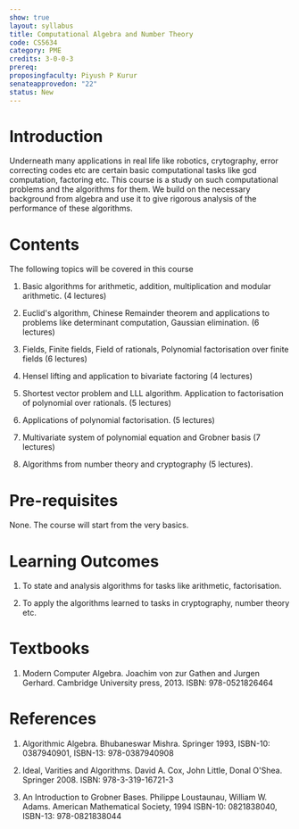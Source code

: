 ```yaml
---
show: true
layout: syllabus
title: Computational Algebra and Number Theory
code: CS5634
category: PME
credits: 3-0-0-3
prereq:
proposingfaculty: Piyush P Kurur
senateapprovedon: "22"
status: New
---
```


# Introduction

Underneath many applications in real life like robotics, crytography,
error correcting codes etc are certain basic computational tasks like
gcd computation, factoring etc. This course is a study on such
computational problems and the algorithms for them. We build on the
necessary background from algebra and use it to give rigorous analysis
of the performance of these algorithms.

# Contents

The following topics will be covered in this course

1.  Basic algorithms for arithmetic, addition, multiplication and
    modular arithmetic. (4 lectures)

2.  Euclid\'s algorithm, Chinese Remainder theorem and applications to
    problems like determinant computation, Gaussian elimination. (6
    lectures)

3.  Fields, Finite fields, Field of rationals, Polynomial factorisation
    over finite fields (6 lectures)

4.  Hensel lifting and application to bivariate factoring (4 lectures)

5.  Shortest vector problem and LLL algorithm. Application to
    factorisation of polynomial over rationals. (5 lectures)

6.  Applications of polynomial factorisation. (5 lectures)

7.  Multivariate system of polynomial equation and Grobner basis (7
    lectures)

8.  Algorithms from number theory and cryptography (5 lectures).

# Pre-requisites

None. The course will start from the very basics.

# Learning Outcomes

1.  To state and analysis algorithms for tasks like arithmetic,
    factorisation.

2.  To apply the algorithms learned to tasks in cryptography, number
    theory etc.

# Textbooks

1.  Modern Computer Algebra. Joachim von zur Gathen and Jurgen Gerhard.
    Cambridge University press, 2013. ISBN: 978-0521826464

# References

1.  Algorithmic Algebra. Bhubaneswar Mishra. Springer 1993, ISBN-10:
    0387940901, ISBN-13: 978-0387940908

2.  Ideal, Varities and Algorithms. David A. Cox, John Little, Donal
    O'Shea. Springer 2008. ISBN: 978-3-319-16721-3

3.  An Introduction to Grobner Bases. Philippe Loustaunau, William W.
    Adams. American Mathematical Society, 1994 ISBN-10: 0821838040,
    ISBN-13: 978-0821838044
